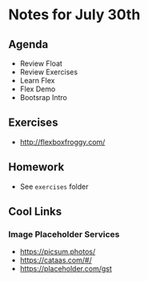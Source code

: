 # Notes for July 30th

## Agenda
- Review Float
- Review Exercises
- Learn Flex
- Flex Demo
- Bootsrap Intro

## Exercises
- http://flexboxfroggy.com/

## Homework
- See `exercises` folder

## Cool Links

### Image Placeholder Services
- https://picsum.photos/
- https://cataas.com/#/
- https://placeholder.com/gst
